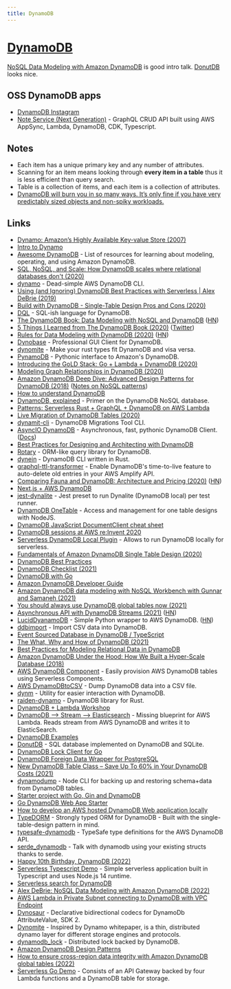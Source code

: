 ```yaml
---
title: DynamoDB
---
```


# [DynamoDB](https://aws.amazon.com/dynamodb)

[NoSQL Data Modeling with Amazon DynamoDB](https://www.youtube.com/watch?v=h7mH2Bxkc6k) is good intro talk. [DonutDB](https://github.com/psanford/donutdb) looks nice.

## OSS DynamoDB apps

- [DynamoDB Instagram](https://github.com/alexdebrie/dynamodb-instagram)
- [Note Service (Next Generation)](https://github.com/deeheber/note-service-next-generation) - GraphQL CRUD API built using AWS AppSync, Lambda, DynamoDB, CDK, Typescript.

## Notes

- Each item has a unique primary key and any number of attributes.
- Scanning for an item means looking through **every item in a table** thus it is less efficient than query search.
- Table is a collection of items, and each item is a collection of attributes.
- [DynamoDB will burn you in so many ways. It’s only fine if you have very predictably sized objects and non-spiky workloads.](https://twitter.com/danielrhodes/status/1466645623814328324)

## Links

- [Dynamo: Amazon’s Highly Available Key-value Store (2007)](https://www.allthingsdistributed.com/files/amazon-dynamo-sosp2007.pdf)
- [Intro to Dynamo](https://gist.github.com/jlafon/d8f91086e3d00c4bff3b)
- [Awesome DynamoDB](https://github.com/alexdebrie/awesome-dynamodb) - List of resources for learning about modeling, operating, and using Amazon DynamoDB.
- [SQL, NoSQL, and Scale: How DynamoDB scales where relational databases don't (2020)](https://www.alexdebrie.com/posts/dynamodb-no-bad-queries/)
- [dynamo](https://github.com/glassechidna/dynamo) - Dead-simple AWS DynamoDB CLI.
- [Using (and Ignoring) DynamoDB Best Practices with Serverless | Alex DeBrie (2019)](https://acloud.guru/series/serverlessconf-nyc-2019/view/dynamodb-best-practices)
- [Build with DynamoDB - Single-Table Design Pros and Cons (2020)](https://www.twitch.tv/videos/544223958)
- [DQL](https://github.com/stevearc/dql) - SQL-ish language for DynamoDB.
- [The DynamoDB Book: Data Modeling with NoSQL and DynamoDB](https://www.dynamodbbook.com/) ([HN](https://news.ycombinator.com/item?id=23193093))
- [5 Things I Learned from The DynamoDB Book (2020)](https://www.swyx.io/writing/dynamodb-book/) ([Twitter](https://twitter.com/swyx/status/1247585165766832128))
- [Rules for Data Modeling with DynamoDB (2020)](https://www.trek10.com/blog/the-ten-rules-for-data-modeling-with-dynamodb) ([HN](https://news.ycombinator.com/item?id=22813908))
- [Dynobase](https://dynobase.dev/) - Professional GUI Client for DynamoDB.
- [dynomite](https://github.com/softprops/dynomite) - Make your rust types fit DynamoDB and visa versa.
- [PynamoDB](https://github.com/pynamodb/PynamoDB) - Pythonic interface to Amazon's DynamoDB.
- [Introducing the GoLD Stack: Go + Lambda + DynamoDB (2020)](https://dev.to/prozz/introduction-to-the-gold-stack-5b66)
- [Modeling Graph Relationships in DynamoDB (2020)](https://medium.com/developing-koan/modeling-graph-relationships-in-dynamodb-c06141612a70)
- [Amazon DynamoDB Deep Dive: Advanced Design Patterns for DynamoDB (2018)](https://www.youtube.com/watch?v=HaEPXoXVf2k) ([Notes on NoSQL patterns](https://github.com/dideler/notes/blob/master/nosql-patterns.md))
- [How to understand DynamoDB](https://consulting.0x4447.com/articles/how_to/how-to-understand-dynamodb.html)
- [DynamoDB, explained](https://www.dynamodbguide.com/) - Primer on the DynamoDB NoSQL database.
- [Patterns: Serverless Rust + GraphQL + DynamoDB on AWS Lambda](https://github.com/codetalkio/patterns-serverless-rust)
- [Live Migration of DynamoDB Tables (2020)](https://codetalk.io/posts/2020-03-19-Live-Migration-of-DynamoDB-Tables.html)
- [dynamit-cli](https://github.com/floydspace/dynamodb-migrations-tool) - DynamoDB Migrations Tool CLI.
- [AsyncIO DynamoDB](https://github.com/HENNGE/aiodynamo) - Asynchronous, fast, pythonic DynamoDB Client. ([Docs](https://aiodynamo.readthedocs.io/en/latest/))
- [Best Practices for Designing and Architecting with DynamoDB](https://docs.aws.amazon.com/amazondynamodb/latest/developerguide/best-practices.html)
- [Rotary](https://github.com/akkoro/rotary) - ORM-like query library for DynamoDB.
- [dynein](https://github.com/awslabs/dynein) - DynamoDB CLI written in Rust.
- [graphql-ttl-transformer](https://github.com/flogy/graphql-ttl-transformer) - Enable DynamoDB's time-to-live feature to auto-delete old entries in your AWS Amplify API.
- [Comparing Fauna and DynamoDB: Architecture and Pricing (2020)](https://fauna.com/blog/comparing-fauna-and-dynamodb) ([HN](https://news.ycombinator.com/item?id=25363056))
- [Next.js + AWS DynamoDB](https://github.com/leerob/nextjs-aws-dynamodb)
- [jest-dynalite](https://github.com/freshollie/jest-dynalite) - Jest preset to run Dynalite (DynamoDB local) per test runner.
- [DynamoDB OneTable](https://github.com/sensedeep/dynamodb-onetable) - Access and management for one table designs with NodeJS.
- [DynamoDB JavaScript DocumentClient cheat sheet](https://github.com/dabit3/dynamodb-documentclient-cheat-sheet)
- [DynamoDB sessions at AWS re:Invent 2020](https://www.youtube.com/playlist?list=PL_EDAAla3DXWshFxx1R5P5MNaER84zHsU)
- [Serverless DynamoDB Local Plugin](https://github.com/99x/serverless-dynamodb-local) - Allows to run DynamoDB locally for serverless.
- [Fundamentals of Amazon DynamoDB Single Table Design (2020)](https://www.youtube.com/watch?app=desktop&v=KYy8X8t4MB8)
- [DynamoDB Best Practices](https://dynobase.dev/dynamodb-best-practices/)
- [DynamoDB Checklist (2021)](https://www.sensedeep.com/blog/posts/2021/dynamodb-checklist.html)
- [DynamoDB with Go](https://dev.to/jbszczepaniak/dynamodb-with-go-1-setup-1nnm)
- [Amazon DynamoDB Developer Guide](https://github.com/awsdocs/amazon-dynamodb-developer-guide)
- [Amazon DynamoDB data modeling with NoSQL Workbench with Gunnar and Samaneh (2021)](https://www.twitch.tv/videos/984733547)
- [You should always use DynamoDB global tables now (2021)](https://acloudguru.com/blog/engineering/you-should-always-use-dynamodb-global-tables-now)
- [Asynchronous API with DynamoDB Streams (2021)](https://medium.com/nerd-for-tech/asynchronous-api-with-dynamodb-streams-4117776f2fa4) ([HN](https://news.ycombinator.com/item?id=27232637))
- [LucidDyanamoDB](https://github.com/dineshsonachalam/Lucid-Dynamodb) - Simple Python wrapper to AWS DynamoDB. ([HN](https://news.ycombinator.com/item?id=27334430))
- [ddbimport](https://github.com/a-h/ddbimport) - Import CSV data into DynamoDB.
- [Event Sourced Database in DynamoDB / TypeScript](https://github.com/a-h/hde)
- [The What, Why and How of DynamoDB (2021)](https://adamrackis.dev/dynamo-introduction/)
- [Best Practices for Modeling Relational Data in DynamoDB](https://docs.aws.amazon.com/amazondynamodb/latest/developerguide/bp-relational-modeling.html)
- [Amazon DynamoDB Under the Hood: How We Built a Hyper-Scale Database (2018)](https://www.youtube.com/watch?v=yvBR71D0nAQ)
- [AWS DynamoDB Component](https://github.com/serverless-components/aws-dynamodb) - Easily provision AWS DynamoDB tables using Serverless Components.
- [AWS DynamoDBtoCSV](https://github.com/edasque/DynamoDBtoCSV) - Dump DynamoDB data into a CSV file.
- [dynm](https://github.com/kocisov/dynm) - Utility for easier interaction with DynamoDB.
- [raiden-dynamo](https://github.com/raiden-rs/raiden-dynamo) - DynamoDB library for Rust.
- [DynamoDB + Lambda Workshop](https://github.com/alexdebrie/lambda-dynamodb-workshop)
- [DynamoDB --> Stream --> Elasticsearch](https://github.com/matrus2/dynamodb-stream-elasticsearch) - Missing blueprint for AWS Lambda. Reads stream from AWS DynamoDB and writes it to ElasticSearch.
- [DynamoDB Examples](https://github.com/aws-samples/aws-dynamodb-examples)
- [DonutDB](https://github.com/psanford/donutdb) - SQL database implemented on DynamoDB and SQLite.
- [DynamoDB Lock Client for Go](https://github.com/cirello-io/dynamolock)
- [DynamoDB Foreign Data Wrapper for PostgreSQL](https://github.com/pgspider/dynamodb_fdw)
- [New DynamoDB Table Class – Save Up To 60% in Your DynamoDB Costs (2021)](https://aws.amazon.com/blogs/aws/new-dynamodb-table-class-save-up-to-60-in-your-dynamodb-costs/)
- [dynamodump](https://github.com/mifi/dynamodump) - Node CLI for backing up and restoring schema+data from DynamoDB tables.
- [Starter project with Go, Gin and DynamoDB](https://github.com/vsouza/go-gin-boilerplate)
- [Go DynamoDB Web App Starter](https://github.com/kaihendry/go-web-dynamo-starter)
- [How to develop an AWS hosted DynamoDB Web application locally](https://github.com/kaihendry/local-audio)
- [TypeDORM](https://github.com/typedorm/typedorm) - Strongly typed ORM for DynamoDB - Built with the single-table-design pattern in mind.
- [typesafe-dynamodb](https://github.com/sam-goodwin/typesafe-dynamodb) - TypeSafe type definitions for the AWS DynamoDB API.
- [serde_dynamodb](https://github.com/mockersf/serde_dynamodb) - Talk with dynamodb using your existing structs thanks to serde.
- [Happy 10th Birthday, DynamoDB (2022)](https://aws.amazon.com/blogs/aws/happy-birthday-dynamodb/)
- [Serverless Typescript Demo](https://github.com/aws-samples/serverless-typescript-demo) - Simple serverless application built in Typescript and uses Node.js 14 runtime.
- [Serverless search for DynamoDB](https://github.com/jakejscott/dynamodb-stream-indexer)
- [Alex DeBrie: NoSQL Data Modeling with Amazon DynamoDB (2022)](https://www.youtube.com/watch?v=h7mH2Bxkc6k)
- [AWS Lambda in Private Subnet connecting to DynamoDB with VPC Endpoint](https://github.com/oieduardorabelo/cdk-lambda-private-subnet-dynamodb-vpc-endpoint)
- [Dynosaur](https://github.com/SystemFw/dynosaur) - Declarative bidirectional codecs for DynamoDb AttributeValue, SDK 2.
- [Dynomite](https://github.com/Netflix/dynomite) - Inspired by Dynamo whitepaper, is a thin, distributed dynamo layer for different storage engines and protocols.
- [dynamodb_lock](https://crates.io/crates/dynamodb_lock) - Distributed lock backed by DynamoDB.
- [Amazon DynamoDB Design Patterns](https://github.com/aws-samples/amazon-dynamodb-design-patterns)
- [How to ensure cross-region data integrity with Amazon DynamoDB global tables (2022)](https://www.stedi.com/blog/how-to-ensure-cross-region-data-integrity-with-amazon-dynamodb-global-tables)
- [Serverless Go Demo](https://github.com/aws-samples/serverless-go-demo) - Consists of an API Gateway backed by four Lambda functions and a DynamoDB table for storage.
